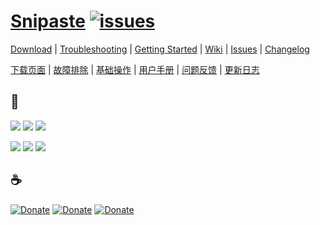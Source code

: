 # [Snipaste](https://snipaste.com) [![issues](https://img.shields.io/github/issues/liulex/Snipaste-Feedback.svg)](https://github.com/liulex/Snipaste-Feedback/issues)

[Download](https://snipaste.com/download.html) | [Troubleshooting](https://github.com/liulex/Snipaste-Feedback/wiki/Troubleshooting)  | [Getting Started](https://github.com/liulex/Snipaste-Feedback/wiki/Getting-Started) | [Wiki](https://github.com/liulex/Snipaste-Feedback/wiki) | [Issues](https://github.com/liulex/Snipaste-Feedback/issues) | [Changelog](https://github.com/liulex/Snipaste-Feedback/wiki/Changelog)

[下载页面](https://zh.snipaste.com/download.html) | [故障排除](https://github.com/liulex/Snipaste-Feedback/wiki/%E6%95%85%E9%9A%9C%E6%8E%92%E9%99%A4) | [基础操作](https://github.com/liulex/Snipaste-Feedback/wiki/%E5%9F%BA%E7%A1%80%E6%93%8D%E4%BD%9C) | [用户手册](https://github.com/liulex/Snipaste-Feedback/wiki) | [问题反馈](https://github.com/liulex/Snipaste-Feedback/issues) | [更新日志](https://github.com/liulex/Snipaste-Feedback/wiki/%E6%9B%B4%E6%96%B0%E6%97%A5%E5%BF%97)

## :speech_balloon:

[![](https://img.shields.io/badge/Telegram-group-40ace3.svg)](https://telegram.me/joinchat/BGyWwEDqrqiwizDA6gt16g)
[![](https://img.shields.io/badge/Telegram-channel-40ace3.svg)](https://telegram.me/snipaste_en)
[![](https://img.shields.io/badge/Twitter-@Snipaste-1da1f2.svg)](https://twitter.com/Snipaste)

[![](https://img.shields.io/badge/Telegram-%E7%BE%A4-40ace3.svg)](https://telegram.me/joinchat/BGyWwD9ZNqE3pLbhXc-VgQ)
[![](https://img.shields.io/badge/Telegram-%E9%A2%91%E9%81%93-40ace3.svg)](https://telegram.me/snipaste)
[![](https://img.shields.io/badge/%E5%BE%AE%E5%8D%9A-@Snipaste-eb192d.svg)](https://weibo.com/snipaste)

## :coffee:
[![Donate](https://img.shields.io/badge/donate-paypal-fd8200.svg)](https://www.paypal.com/cgi-bin/webscr?cmd=_s-xclick&hosted_button_id=URBJ7KXA99BA2)
[![Donate](https://img.shields.io/badge/%E6%8D%90%E8%B5%A0-%E6%94%AF%E4%BB%98%E5%AE%9D-00aaee.svg)](https://i.v2ex.co/F6m7g9Ha.png)
[![Donate](https://img.shields.io/badge/%E6%8D%90%E8%B5%A0-%E5%BE%AE%E4%BF%A1-51c332.svg)](https://i.v2ex.co/87qHMt5q.png)
